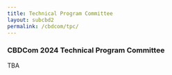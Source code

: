 ```yaml
---
title: Technical Program Committee
layout: subcbd2
permalink: /cbdcom/tpc/
---
```


<h3>CBDCom 2024 Technical Program Committee</h3>
TBA


<!--- COMMENTED
<h3>DASC 2022 Technical Program Committee</h3>

<hr/>
<p>Jayson Boubin, The Ohio State University, USA
</p><p>Wei Du, Wuhan University Of Technology, China
</p><p>Franco Frattolillo, University of Sannio, Italy
</p><p>Cai Fu, Huazhong University of Science and Technology, China
</p><p>Song Fu, University of North Texas, USA
</p><p>Yanmei Hu, Chengdu University of Technology, China
</p><p>Xinyi Huang, Fujian Normal University, China
</p><p>Daeyoung Kim, Montclair State University, USA
</p><p>Kenichi Kourai, Kyushu Institute of Technology, Japan
</p><p>Palden Lama, UTSA, USA
</p><p>Bingyi Liu, Wuhan University of Technology, China
</p><p>Changqing Luo, Virginia Commonwealth University, USA
</p><p>Liang Luo, University of Electronic Science and Technology of China, China
</p><p>Gianluigi Me, LUISS Guido Carli University, Italy
</p><p>Weizhi Meng, Technical University of Denmark, Denmark
</p><p>Xiwei Qiu, University of Electronic Science and Technology of China, China
</p><p>Imad Rida, UniversitÃ© de Technologie de CompiÃ¨gne, France
</p><p>Thomas Robert, Institut Telecom ParisTech, France
</p><p>Mohammad Sayad Haghighi, Deakin University, Australia
</p><p>Junggab Son, Keennesaw State University, USA
</p><p>Chunwei Tian, Harbin Institute of Technology, China
</p><p>Juan TouriÃ±o, University of A CoruÃ±a, Spain
</p><p>Yuchai Wan, Beijing Technology and Business University, China
</p><p>Haizhou Wang, Sichuan University, China
</p><p>Zhe Xia, Wu Han University of Technology, China
</p><p>Heyang Xu, Henan University of Technology, China
</p><p>Shantian Yang, University of Electronic Science and Technology of China, China
</p><p>Zheng Yang, Southwest University, China
</p>
-->
